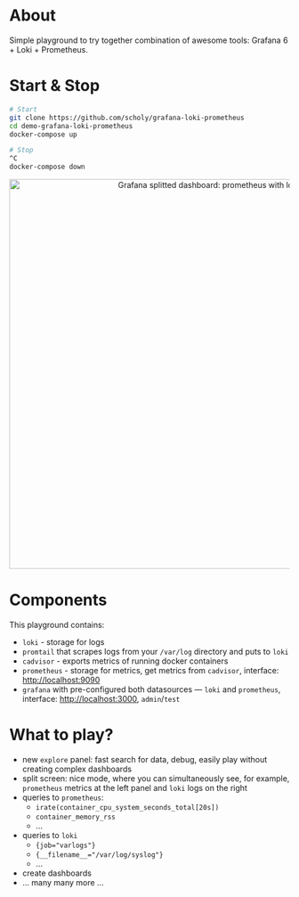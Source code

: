 # About

Simple playground to try together combination of awesome tools: Grafana 6 + Loki + Prometheus.

# Start & Stop

```bash
# Start
git clone https://github.com/scholy/grafana-loki-prometheus
cd demo-grafana-loki-prometheus
docker-compose up

# Stop
^C
docker-compose down
```

<p align="center"><img src="_pics/prometheus_loki.png" alt="Grafana splitted dashboard: prometheus with loki" width="700"></p>

# Components

This playground contains:
* `loki` - storage for logs
* `promtail` that scrapes logs from your `/var/log` directory and puts to `loki`
* `cadvisor` - exports metrics of running docker containers
* `prometheus` - storage for metrics, get metrics from `cadvisor`, interface: [http://localhost:9090](http://localhost:9090)
* `grafana` with pre-configured both datasources — `loki` and `prometheus`, interface: [http://localhost:3000](http://localhost:3000), `admin`/`test`

# What to play?

* new `explore` panel: fast search for data, debug, easily play without creating complex dashboards
* split screen: nice mode, where you can simultaneously see, for example, `prometheus` metrics at the left panel and `loki` logs on the right
* queries to `prometheus`:
  - `irate(container_cpu_system_seconds_total[20s])`
  - `container_memory_rss`
  - ...
* queries to `loki`
  - `{job="varlogs"}`
  - `{__filename__="/var/log/syslog"}`
  - ...
* create dashboards
* ... many many more ...
